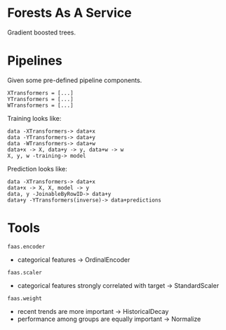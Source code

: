 # Forests As A Service
Gradient boosted trees.


# Pipelines
Given some pre-defined pipeline components.
```
XTransformers = [...]
YTransformers = [...]
WTransformers = [...]
```

Training looks like:
```
data -XTransformers-> data+x
data -YTransformers-> data+y
data -WTransformers-> data+w
data+x -> X, data+y -> y, data+w -> w
X, y, w -training-> model
```

Prediction looks like:
```
data -XTransformers-> data+x
data+x -> X, X, model -> y
data, y -JoinableByRowID-> data+y
data+y -YTransformers(inverse)-> data+predictions
```

# Tools
`faas.encoder`
- categorical features -> OrdinalEncoder

`faas.scaler`
- categorical features strongly correlated with target -> StandardScaler

`faas.weight`
- recent trends are more important -> HistoricalDecay
- performance among groups are equally important -> Normalize

